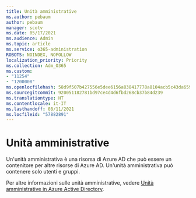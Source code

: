 ```yaml
---
title: Unità amministrative
ms.author: pebaum
author: pebaum
manager: scotv
ms.date: 05/17/2021
ms.audience: Admin
ms.topic: article
ms.service: o365-administration
ROBOTS: NOINDEX, NOFOLLOW
localization_priority: Priority
ms.collection: Adm_O365
ms.custom:
- "11254"
- "1200008"
ms.openlocfilehash: 58d9f507b427556e5dee6156a838417778a8104acb5c43da659749fb738bd6eb
ms.sourcegitcommit: 920051182781bd97ce4d4d6fbd268cb37b84d239
ms.translationtype: HT
ms.contentlocale: it-IT
ms.lasthandoff: 08/11/2021
ms.locfileid: "57882891"
---
```

# <a name="administrative-units"></a>Unità amministrative

Un'unità amministrativa è una risorsa di Azure AD che può essere un contenitore per altre risorse di Azure AD. Un'unità amministrativa può contenere solo utenti e gruppi.

Per altre informazioni sulle unità amministrative, vedere [Unità amministrative in Azure Active Directory](https://docs.microsoft.com/azure/active-directory/roles/administrative-units).
